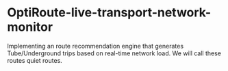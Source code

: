 # OptiRoute-live-transport-network-monitor
Implementing an route recommendation engine that generates Tube/Underground trips based on real-time network load. We will call these routes quiet routes.
